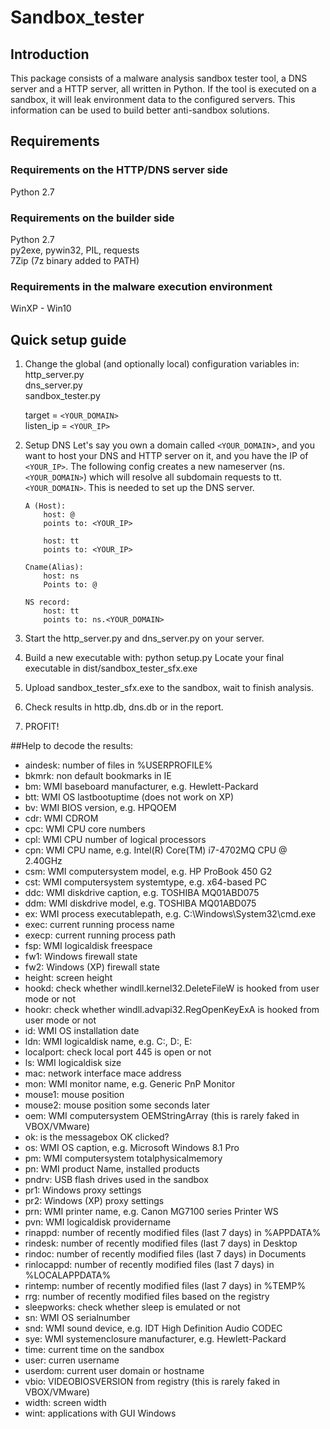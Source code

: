 # Sandbox_tester


## Introduction
This package consists of a malware analysis sandbox tester tool, a DNS server and a HTTP server,
all written in Python. If the tool is executed on a sandbox, it will leak environment data to the 
configured servers. This information can be used to build better anti-sandbox solutions.

## Requirements
### Requirements on the HTTP/DNS server side
Python 2.7

### Requirements on the builder side
Python 2.7<br/>
py2exe, pywin32, PIL, requests<br/>
7Zip (7z binary added to PATH)

### Requirements in the malware execution environment
WinXP - Win10

## Quick setup guide
1. Change the global (and optionally local) configuration variables in:<br/>
	http_server.py<br/>
	dns_server.py<br/>
	sandbox_tester.py<br/>

	target = `<YOUR_DOMAIN>`<br/>
	listen_ip = `<YOUR_IP>`

2. Setup DNS
	Let's say you own a domain called `<YOUR_DOMAIN`>, and you want to host your DNS and HTTP server on it,
	and you have the IP of `<YOUR_IP>`. The following config creates a new nameserver (ns.`<YOUR_DOMAIN>`) 
	which will resolve all subdomain requests to tt.`<YOUR_DOMAIN>`. This is needed to set up the DNS server.

	```
	A (Host):
		host: @
		points to: <YOUR_IP>

		host: tt
		points to: <YOUR_IP>

	Cname(Alias):
		host: ns
		Points to: @

	NS record:
		host: tt
		points to: ns.<YOUR_DOMAIN>
	```

3. Start the http_server.py and dns_server.py on your server.

4. Build a new executable with:
	python setup.py
	Locate your final executable in dist/sandbox_tester_sfx.exe

6. Upload sandbox_tester_sfx.exe to the sandbox, wait to finish analysis.

7. Check results in http.db, dns.db or in the report. 

8. PROFIT!

##Help to decode the results:
  * aindesk: number of files in %USERPROFILE% 
  * bkmrk: non default bookmarks in IE
  * bm: WMI baseboard manufacturer, e.g. Hewlett-Packard
  * btt: WMI OS lastbootuptime (does not work on XP)
  * bv: WMI BIOS version, e.g. HPQOEM
  * cdr: WMI CDROM
  * cpc: WMI CPU core numbers
  * cpl: WMI CPU number of logical processors
  * cpn: WMI CPU name, e.g. Intel(R) Core(TM) i7-4702MQ CPU @ 2.40GHz
  * csm: WMI computersystem model, e.g. HP ProBook 450 G2
  * cst: WMI computersystem systemtype, e.g. x64-based PC
  * ddc: WMI diskdrive caption, e.g. TOSHIBA MQ01ABD075
  * ddm: WMI diskdrive model, e.g. TOSHIBA MQ01ABD075
  * ex: WMI process executablepath, e.g. C:\Windows\System32\cmd.exe
  * exec: current running process name
  * execp: current running process path
  * fsp: WMI logicaldisk freespace
  * fw1: Windows firewall state
  * fw2: Windows (XP) firewall state 
  * height: screen height
  * hookd: check whether windll.kernel32.DeleteFileW is hooked from user mode or not
  * hookr: check whether windll.advapi32.RegOpenKeyExA is hooked from user mode or not
  * id: WMI OS installation date
  * ldn: WMI logicaldisk name, e.g. C:, D:, E:
  * localport: check local port 445 is open or not
  * ls: WMI logicaldisk size
  * mac: network interface mace address
  * mon: WMI monitor name, e.g. Generic PnP Monitor
  * mouse1: mouse position
  * mouse2: mouse position some seconds later
  * oem: WMI computersystem OEMStringArray (this is rarely faked in VBOX/VMware)
  * ok: is the messagebox OK clicked? 
  * os: WMI OS caption, e.g. Microsoft Windows 8.1 Pro
  * pm: WMI computersystem totalphysicalmemory
  * pn: WMI product Name, installed products
  * pndrv: USB flash drives used in the sandbox
  * pr1: Windows proxy settings
  * pr2: Windows (XP) proxy settings
  * prn: WMI printer name, e.g. Canon MG7100 series Printer WS
  * pvn: WMI logicaldisk providername
  * rinappd: number of recently modified files (last 7 days) in %APPDATA%
  * rindesk: number of recently modified files (last 7 days) in Desktop
  * rindoc: number of recently modified files (last 7 days) in Documents
  * rinlocappd: number of recently modified files (last 7 days) in %LOCALAPPDATA%
  * rintemp: number of recently modified files (last 7 days) in %TEMP%
  * rrg: number of recently modified files based on the registry
  * sleepworks: check whether sleep is emulated or not
  * sn: WMI OS serialnumber
  * snd: WMI sound device, e.g. IDT High Definition Audio CODEC
  * sye: WMI systemenclosure manufacturer, e.g. Hewlett-Packard
  * time: current time on the sandbox
  * user: curren username
  * userdom: current user domain or hostname
  * vbio: VIDEOBIOSVERSION from registry (this is rarely faked in VBOX/VMware)
  * width: screen width
  * wint: applications with GUI Windows
  